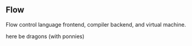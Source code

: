 ## Flow

Flow control language frontend, compiler backend, and virtual machine.

here be dragons (with ponnies)
